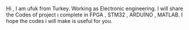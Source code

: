Hi , I am ufuk from Turkey. Working as Electronic engineering. 
I will share the Codes of project ı complete in FPGA , STM32 , ARDUİNO , MATLAB.
I hope the codes i will make is useful for you. 

